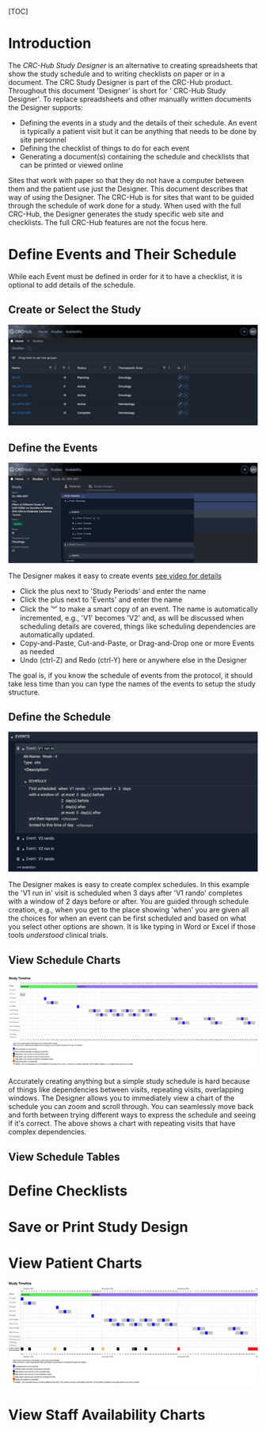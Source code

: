 [TOC]

# Introduction

The *CRC-Hub Study Designer* is an alternative to creating spreadsheets that show the study schedule and to writing checklists on paper or in a document. The CRC Study Designer is part of the CRC-Hub product. Throughout this document 'Designer' is short for ' CRC-Hub Study Designer'. To replace spreadsheets and other manually written documents the Designer supports:
- Defining the events in a study and the details of their schedule. An event is typically a patient visit but it can be anything that needs to be done by site personnel
- Defining the checklist of things to do for each event
- Generating a document(s) containing the schedule and checklists that can be printed or viewed online

 Sites that work with paper so that they do not have a computer between them and the patient use just the Designer. This document describes that way of using the Designer. The CRC-Hub is for sites that want to be guided through the schedule of work done for a study. When used with the full CRC-Hub, the Designer generates the study specific web site and checklists. The full CRC-Hub features are not the focus here. 


# Define Events and Their Schedule

While each Event must be defined in order for it to have a checklist, it is optional to add details of the schedule. 

## Create or Select the Study

![List of Studies](./images/list-of-studies.png)

## Define the Events

![Example Events](./images/study-design.png)

The Designer makes it easy to create events [see video for details]()

- Click the plus next to 'Study Periods' and enter the name
- Click the plus next to 'Events' and enter the name
- Click the ︾ to make a smart copy of an event. The name is automatically incremented, e.g., 'V1' becomes 'V2' and, as will be discussed when scheduling details are covered, things like scheduling dependencies are automatically updated.
- Copy-and-Paste, Cut-and-Paste, or Drag-and-Drop one or more Events as needed
- Undo (ctrl-Z) and Redo (ctrl-Y) here or anywhere else in the Designer

The goal is, if you know the schedule of events from the protocol, it should take less time than you can type the names of the events to setup the study structure. 

## Define the Schedule

![Example Schedule](./images/schedule.png)

The Designer makes is easy to create complex schedules. In this example the 'V1 run in' visit is scheduled when 3 days after 'V1 rando' completes with a window of 2 days before or after. You are guided through schedule creation, e.g., when you get to the place showing 'when' you are given all the choices for when an event can be first scheduled and based on what you select other options are shown. It is like typing in Word or Excel if those tools *understood* clinical trials.

## View Schedule Charts

![Example Timeline Chart](./images/timeline-schedule-only.png)

Accurately creating anything but a simple study schedule is hard because of things like dependencies between visits, repeating visits, overlapping windows. The Designer allows you to immediately view a chart of the schedule you can zoom and scroll through. You can seamlessly move back and forth between trying different ways to express the schedule and seeing if it's correct. The above shows a chart with repeating visits that have complex dependencies.

## View Schedule Tables

# Define Checklists


# Save or Print Study Design

# View Patient Charts

![Example Timeline Chart](./images/timeline.png)

# View Staff Availability Charts
